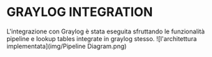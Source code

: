 # GRAYLOG INTEGRATION
L'integrazione con Graylog è stata eseguita sfruttando le funzionalità pipeline e lookup tables integrate in graylog stesso. 
![l'architettura implementata](img/Pipeline Diagram.png)
